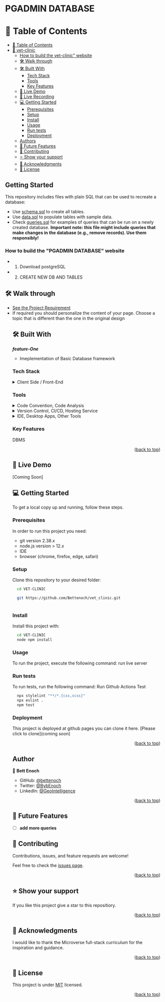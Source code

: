 <a name="readme-top"></a>


<h1>PGADMIN DATABASE</h1>

# 📗 Table of Contents

- [📗 Table of Contents](#-table-of-contents)
- [📖 vet-clinic ](#-vet-clinic-)
    - [How to build the vet-clinic" website](#how-to-build-the-vet-clinic-database)
  - [🛠 Walk through ](#-walk-through-)
  - [🛠 Built With ](#-built-with-)
    - [Tech Stack ](#tech-stack-)
    - [Tools ](#tools-)
    - [Key Features ](#key-features-)
  - [🚀 Live Demo ](#-live-demo-)
  - [🚀 Live Recording ](#-live-recording-)
  - [💻 Getting Started ](#-getting-started-)
    - [Prerequisites](#prerequisites)
    - [Setup](#setup)
    - [Install](#install)
    - [Usage](#usage)
    - [Run tests](#run-tests)
    - [Deployment](#deployment)
  - [Authors](#authors)
  - [🔭 Future Features ](#-future-features-)
  - [🤝 Contributing ](#-contributing-)
  - [⭐️ Show your support ](#️-show-your-support-)
  - [🙏 Acknowledgments ](#-acknowledgments-)
  - [📝 License ](#-license-)

## Getting Started

This repository includes files with plain SQL that can be used to recreate a database:

- Use [schema.sql](./schema.sql) to create all tables.
- Use [data.sql](./data.sql) to populate tables with sample data.
- Check [queries.sql](./queries.sql) for examples of queries that can be run on a newly created database. **Important note: this file might include queries that make changes in the database (e.g., remove records). Use them responsibly!**

<a name="readme-top"></a>

### How to build the "PGADMIN DATABASE" website

- 1. Download postgreSQL
- 2. CREATE NEW DB AND TABLES

## 🛠 Walk through <a name="walk-through"></a>

<ul>
  <li><a href="https://github.com/microverseinc/curriculum-databases/blob/main/db-structure/vet_clinic_create_tables.md">See the Project Requirement</a></li>
  <li>If required you should personalize the content of your page. Choose a topic that is different than the one in the original design</li>



## 🛠 Built With <a name="built-with"></a>

**_feature-One_**

- Imeplementation of Basic Database framework




### Tech Stack <a name="tech-stack"></a>

<details>
  <summary>Client Side / Front-End</summary>
  <ul>
    <li><a href="https://www.w3.org/html/">SQL</a></li>
    
  </ul>
</details>



<!-- Features -->

### Tools <a name="tools"></a>

  <details>
    <summary>Code Convention, Code Analysis</summary>
      <ul>
        <li><a href="https://eslint.org/">ESLint</a></li>
        <li><a href="https://webhint.io/">Webhint</a></li>
        <li><a href="https://stylelint.io/">Stylelint</a></li>
        <li><a href="https://chrome.google.com/webstore/detail/lighthouse/blipmdconlkpinefehnmjammfjpmpbjk?hl=en">Lighthouse</a></li>
        <li><a href="https://www.npmjs.com/package/npm-check">node_modules checker</a></li>
      </ul>
  </details>
  <details>
    <summary>Version Control, CI/CD, Hosting Service</summary>
      <ul>
        <li><a href="https://pages.github.com/">Github Pages</a></li>
        <li><a href="https://github.com/features/actions">Github Actions</a></li>
        <li><a href="https://git-scm.com/">Git</a></li>
      </ul>
  </details>
  <details>
    <summary>IDE, Desktop Apps, Other Tools</summary>
      <ul>
        <li><a href="https://code.visualstudio.com/">Visual Studio Code</a></li>
        <li><a href="https://desktop.github.com/">Github Desktop</a></li>
        <li><a href="https://www.behance.net/">Behance</a></li>
      </ul>
  </details>

### Key Features <a name="key-features"></a>


DBMS

<p align="right">(<a href="#readme-top">back to top</a>)</p>

## 🚀 Live Demo <a name="live-demo"></a>

[Coming Soon]


## 💻 Getting Started <a name="getting-started"></a>

To get a local copy up and running, follow these steps.

### Prerequisites

In order to run this project you need:

- git version 2.38.x
- node.js version > 12.x
- IDE
- browser (chrome, firefox, edge, safari)

### Setup

Clone this repository to your desired folder:

```sh
  cd VET-CLINIC

  git https://github.com/Bettenoch/vet_clinic.git
 
```

### Install

Install this project with:

```sh
  cd VET-CLINIC
  node npm install
```

### Usage

To run the project, execute the following command:
run live server

### Run tests

To run tests, run the following command:
Run Github Actions Test

```sh
  npx stylelint "**/*.{css,scss}"
  npx eslint .
  npm test
```

### Deployment

This project is deployed at github pages you can clone it here. [Please click to clone](coming soon)

<p align="right">(<a href="#readme-top">back to top</a>)</p>

## Author

👤 **Bett Enoch**

- GitHub: [@bettenoch](https://github.com/Bettenoch)
- Twitter: [@BybEnoch](https://twitter.com/BybEnoch)
- LinkedIn: [@GeoIntelligence](https://www.linkedin.com/in/bett-kipngeno-enock-8b5153214/)


<p align="right">(<a href="#readme-top">back to top</a>)</p>

## 🔭 Future Features <a name="future-features"></a>


- [ ] **add more queries**

  

## 🤝 Contributing <a name="contributing"></a>

Contributions, issues, and feature requests are welcome!

Feel free to check the [issues page](https://github.com/Bettenoch/Metrics-Application/issues).

<p align="right">(<a href="#readme-top">back to top</a>)</p>

## ⭐️ Show your support <a name="support"></a>

If you like this project give a star to this repositiory.

<p align="right">(<a href="#readme-top">back to top</a>)</p>

## 🙏 Acknowledgments <a name="acknowledgements"></a>

I would like to thank the Microverse full-stack curriculum for the inspiration and guidance.

<p align="right">(<a href="#readme-top">back to top</a>)</p>

## 📝 License <a name="license"></a>

This project is under [MIT](https://github.com/Bettenoch/Metrics-Application/blob/dev/LICENSE) licensed.

<p align="right">(<a href="#readme-top">back to top</a>)</p>